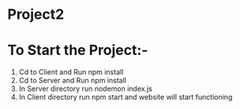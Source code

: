 # Project2

# To Start the Project:-

<ol>
  <li>Cd to Client and Run npm install</li>
    <li>Cd to Server and Run npm install</li>
  <li>In Server directory run nodemon index.js</li>
  <li>In Client directory run npm start and website will start functioning</li>
</ol>
